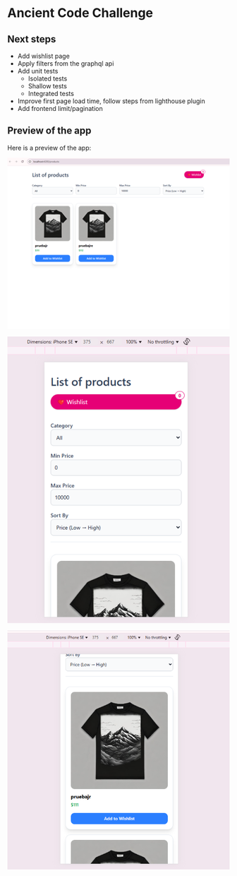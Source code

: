 # Ancient Code Challenge

## Next steps

- Add wishlist page
- Apply filters from the graphql api
- Add unit tests
  - Isolated tests
  - Shallow tests
  - Integrated tests
- Improve first page load time, follow steps from lighthouse plugin
- Add frontend limit/pagination

## Preview of the app

Here is a preview of the app:

![Alt text](preview/desktop.png?raw=true "Products List")

![Alt text](preview/mobile-01.png?raw=true "Products List")

![Alt text](preview/mobile-02.png?raw=true "Products List")
